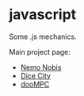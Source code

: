 # javascript
Some .js mechanics.

Main project page:
<br/>
<ul>
  <li><a href='https://samarog.github.io/javascript/index.html'>Nemo Nobis</a></li>
  <li><a href='https://samarog.github.io/javascript/17.1%20Dice%20City/dicecity.html'>Dice City</a></li>
  <li><a href='https://samarog.github.io/javascript/18.1%20MPC%20Sim/index.html'>dooMPC</a></li>
</ul>
